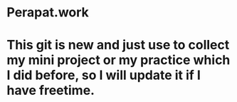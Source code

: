# Perapat.work
# This git is new and just use to collect my mini project or my practice which  I did before, so I will update it if I have freetime.
